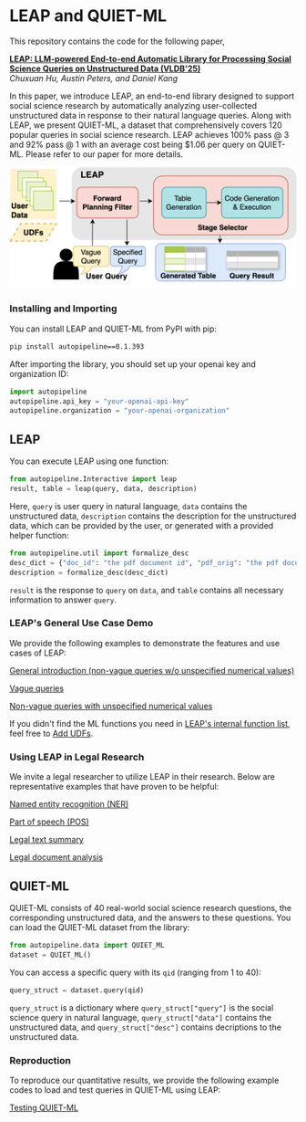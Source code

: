 # LEAP and QUIET-ML

This repository contains the code for the following paper,

**[LEAP: LLM-powered End-to-end Automatic Library for Processing Social Science Queries on Unstructured Data (VLDB'25)](https://arxiv.org/abs/2501.03892)**<br/>
*Chuxuan Hu, Austin Peters, and Daniel Kang*

In this paper, we introduce LEAP, an end-to-end library designed to support social science research by automatically analyzing user-collected unstructured data in response to their natural language queries. 
Along with LEAP, we present QUIET-ML, a dataset that comprehensively covers 120 popular queries in social science research. 
LEAP achieves 100\% pass @ 3 and 92\% pass @ 1 with an average cost being \$1.06 per query on QUIET-ML. Please refer to our paper for more details.

![Figure Not Found](./assets/system_diagram.png)

### Installing and Importing
You can install LEAP and QUIET-ML from PyPI with pip:
```bash
pip install autopipeline==0.1.393
```

After importing the library, you should set up your openai key and organization ID:
```python
import autopipeline
autopipeline.api_key = "your-openai-api-key"
autopipeline.organization = "your-openai-organization"
```


## LEAP

You can execute LEAP using one function:
```python
from autopipeline.Interactive import leap
result, table = leap(query, data, description)
```
Here, ```query``` is user query in natural language, ```data``` contains the unstructured data, ```description``` contains the description for the unstructured data, which can be provided by the user, or generated with a provided helper function:

```python
from autopipeline.util import formalize_desc
desc_dict = {"doc_id": "the pdf document id", "pdf_orig": "the pdf document"}
description = formalize_desc(desc_dict)
```

```result``` is the response to ```query``` on ```data```, and ```table``` contains all necessary information to answer ```query```.

### LEAP's General Use Case Demo

We provide the following examples to demonstrate the features and use cases of LEAP:

[General introduction (non-vague queries w/o unspecified numerical values)](https://colab.research.google.com/drive/1laBaZA3RXZE0TKSxykWHvRLlHimphaBe?usp=sharing)

[Vague queries](https://colab.research.google.com/drive/1B12VcHsjdpyMpS7pK5EAbNKtQGw2h8LC?usp=sharing)

[Non-vague queries with unspecified numerical values](https://colab.research.google.com/drive/1MLgZbzjKnMX2TNsyhuI85WnfwgGnUAWm?usp=sharing)

If you didn't find the ML functions you need in [LEAP's internal function list](https://docs.google.com/document/d/1lkNjB6OtJ4EYeme__qR8PKqfLK83GgctJEiK6kdcDHk/edit?usp=sharing), feel free to
[Add UDFs](https://colab.research.google.com/drive/1S761AO1OyzIpk3AB8FK9i0OolaOLnR2I?usp=sharing).

### Using LEAP in Legal Research

We invite a legal researcher to utilize LEAP in their research. Below are representative examples that have proven to be helpful:

[Named entity recognition (NER)](https://colab.research.google.com/drive/17sx1jV7Z32S81RBZ0uuHLKx_TOrNXDoW?usp=sharing)

[Part of speech (POS)](https://colab.research.google.com/drive/1OhZ4RZcvYR6nriUVv__LMC-PPeISW4WG?usp=sharing)

[Legal text summary](https://colab.research.google.com/drive/1wU22vzfP9_-fYHOx4VamYOGpPMzkTG3S?usp=sharing)

[Legal document analysis](https://colab.research.google.com/drive/1u-tgrCY3CiXr2W_nix0GATJ0P4YWHBOA?usp=sharing)

## QUIET-ML

QUIET-ML consists of 40 real-world social science research questions, the corresponding unstructured data, and the answers to these questions. 
You can load the QUIET-ML dataset from the library:
```python
from autopipeline.data import QUIET_ML
dataset = QUIET_ML()
```
You can access a specific query with its ```qid``` (ranging from 1 to 40):
```python
query_struct = dataset.query(qid)
```
```query_struct``` is a dictionary where ```query_struct["query"]``` is the social science query in natural language, ```query_struct["data"]``` contains the unstructured data, and ```query_struct["desc"]``` contains decriptions to the unstructured data.

### Reproduction
To reproduce our quantitative results, we provide the following example codes to load and test queries in QUIET-ML using LEAP:

[Testing QUIET-ML](https://colab.research.google.com/drive/16ogM_kXwJF0Zl2rqsBDukHFWEcthPGd-?usp=sharing)
